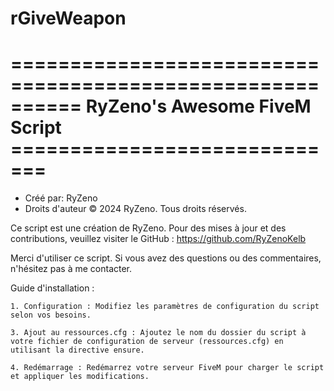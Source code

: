 # rGiveWeapon


==========================================================
           RyZeno's Awesome FiveM Script =============================
===========================================================================

- Créé par: RyZeno
- Droits d'auteur © 2024 RyZeno. Tous droits réservés.

Ce script est une création de RyZeno. Pour des mises à jour et des contributions, veuillez visiter le GitHub :
https://github.com/RyZenoKelb

Merci d'utiliser ce script. Si vous avez des questions ou des commentaires, n'hésitez pas à me contacter.

Guide d'installation :

    1. Configuration : Modifiez les paramètres de configuration du script selon vos besoins.

    3. Ajout au ressources.cfg : Ajoutez le nom du dossier du script à votre fichier de configuration de serveur (ressources.cfg) en utilisant la directive ensure.

    4. Redémarrage : Redémarrez votre serveur FiveM pour charger le script et appliquer les modifications.

